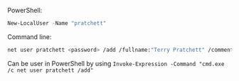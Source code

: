 
PowerShell:
```powershell
New-LocalUser -Name "pratchett"
```

Command line:
```sh
net user pratchett <password> /add /fullname:"Terry Pratchett" /comment:"Author"
```

Can be user in PowerShell by using `Invoke-Expression -Command "cmd.exe /c net user pratchett /add"`

